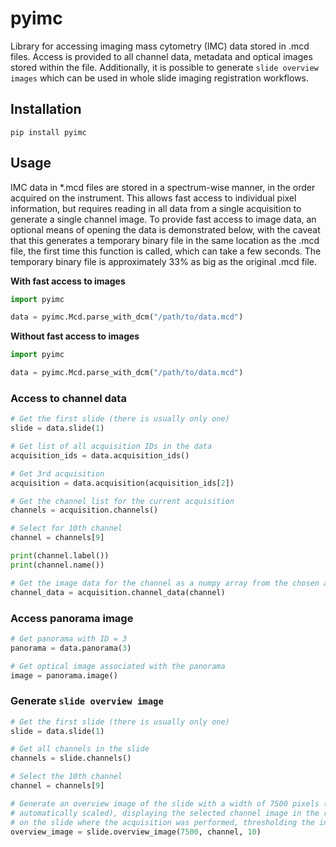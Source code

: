 # pyimc

Library for accessing imaging mass cytometry (IMC) data stored in .mcd files. Access is provided to all channel data, metadata and optical images stored within the file. Additionally, it is possible to generate `slide overview images` which can be used in whole slide imaging registration workflows.


## Installation
```
pip install pyimc
```

## Usage
IMC data in *.mcd files are stored in a spectrum-wise manner, in the order acquired on the instrument. This allows fast access to individual pixel 
information, but requires reading in all data from a single acquisition to generate a single channel image. To provide fast access to image data, an optional
means of opening the data is demonstrated below, with the caveat that this generates a temporary binary file in the same location as the .mcd file, the first time
this function is called, which can take a few seconds. The temporary binary file is approximately 33% as big as the original .mcd file.


**With fast access to images**

```python
import pyimc

data = pyimc.Mcd.parse_with_dcm("/path/to/data.mcd")
```

**Without fast access to images**

```python
import pyimc

data = pyimc.Mcd.parse_with_dcm("/path/to/data.mcd")

```

### Access to channel data

```python
# Get the first slide (there is usually only one)
slide = data.slide(1)

# Get list of all acquisition IDs in the data
acquisition_ids = data.acquisition_ids() 

# Get 3rd acquisition
acquisition = data.acquisition(acquisition_ids[2])

# Get the channel list for the current acquisition
channels = acquisition.channels()

# Select for 10th channel
channel = channels[9]

print(channel.label())
print(channel.name())

# Get the image data for the channel as a numpy array from the chosen acquisition
channel_data = acquisition.channel_data(channel)
```

### Access panorama image

```python
# Get panorama with ID = 3
panorama = data.panorama(3)

# Get optical image associated with the panorama
image = panorama.image()
```

### Generate `slide overview image`
```python
# Get the first slide (there is usually only one)
slide = data.slide(1)

# Get all channels in the slide
channels = slide.channels()

# Select the 10th channel
channel = channels[9]

# Generate an overview image of the slide with a width of 7500 pixels (height will be 
# automatically scaled), displaying the selected channel image in the relative location
# on the slide where the acquisition was performed, thresholding the intensity at 10
overview_image = slide.overview_image(7500, channel, 10)
```